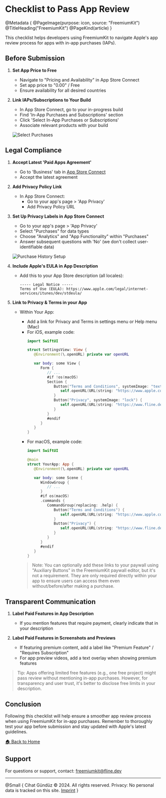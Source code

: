 # Checklist to Pass App Review

@Metadata {
   @PageImage(purpose: icon, source: "FreemiumKit")
   @TitleHeading("FreemiumKit")
   @PageKind(article)
}

This checklist helps developers using FreemiumKit to navigate Apple's app review process for apps with in-app purchases (IAPs).

## Before Submission

1. **Set App Price to Free**
   - Navigate to "Pricing and Availability" in App Store Connect
   - Set app price to "0.00" / Free
   - Ensure availability for all desired countries

2. **Link IAPs/Subscriptions to Your Build**
   - In App Store Connect, go to your in-progress build
   - Find 'In-App Purchases and Subscriptions' section
   - Click 'Select In-App Purchases or Subscriptions'
   - Associate relevant products with your build

   ![Select Purchases](SelectPurchases)

## Legal Compliance

1. **Accept Latest 'Paid Apps Agreement'**
   - Go to 'Business' tab in [App Store Connect](https://appstoreconnect.apple.com/business)
   - Accept the latest agreement

2. **Add Privacy Policy Link**
   - In App Store Connect: 
     - Go to your app's page > 'App Privacy'
     - Add Privacy Policy URL

3. **Set Up Privacy Labels in App Store Connect**
   - Go to your app's page > 'App Privacy'
   - Select "Purchases" for data types
   - Choose "Analytics" and "App Functionality" within "Purchases"
   - Answer subsequent questions with 'No' (we don't collect user-identifiable data)
   
   ![Purchase History Setup](AppPrivacy-Purchases)


4. **Include Apple's EULA in App Description**
   - Add this to your App Store description (all locales):
     ```
     ----- Legal Notice ----- 
     Terms of Use (EULA): https://www.apple.com/legal/internet-services/itunes/dev/stdeula/
     ```

5. **Link to Privacy & Terms in your App**

   - Within Your App:
     - Add a link for Privacy and Terms in settings menu or Help menu (Mac)
     - For iOS, example code:
       ```swift
       import SwiftUI

       struct SettingsView: View {
          @Environment(\.openURL) private var openURL

          var body: some View {
             Form {
                // ...
                #if !os(macOS)
                Section {
                   Button("Terms and Conditions", systemImage: "text.book.closed") {
                      self.openURL(URL(string: "https://www.apple.com/legal/internet-services/itunes/dev/stdeula/")!)
                   }
                   Button("Privacy", systemImage: "lock") {
                      self.openURL(URL(string: "https://www.fline.dev/app-privacy-analytics-en/")!)
                   }
                }
                #endif
             }
          }
       }
       ```
     - For macOS, example code:
       ```swift
       import SwiftUI

       @main
       struct YourApp: App {
          @Environment(\.openURL) private var openURL

          var body: some Scene {
             WindowGroup {
                // ...
             }
             #if os(macOS)
             .commands {
                CommandGroup(replacing: .help) {
                   Button("Terms and Conditions") {
                      self.openURL(URL(string: "https://www.apple.com/legal/internet-services/itunes/dev/stdeula/")!)
                   }
                   Button("Privacy") {
                      self.openURL(URL(string: "https://www.fline.dev/app-privacy-analytics-en/")!)
                   }
                }
             }
             #endif
          }
       }
       ```
   
      > Note: You can optionally add these links to your paywall using "Auxiliary Buttons" in the FreemiumKit paywall editor, but it's not a requirement. They are only required directly within your app to ensure users can access them even without/before/after making a purchase.

## Transparent Communication

1. **Label Paid Features in App Description**

   - If you mention features that require payment, clearly indicate that in your description
   
2. **Label Paid Features in Screenshots and Previews**

   - If featuring premium content, add a label like "Premium Feature" / "Requires Subscription"
   - For app preview videos, add a text overlay when showing premium features

> Tip: Apps offering limited free features (e.g., one free project) might pass review without mentioning in-app purchases. However, for transparency and user trust, it's better to disclose free limits in your description.

## Conclusion

Following this checklist will help ensure a smoother app review process when using FreemiumKit for in-app purchases. Remember to thoroughly test your app before submission and stay updated with Apple's latest guidelines.

[🏠 Back to Home](https://freemiumkit.app)

## Support

For questions or support, contact: [freemiumkit@fline.dev](mailto:freemiumkit@fline.dev)

---

@Small {
   Cihat Gündüz © 2024. All rights reserved.
   Privacy: No personal data is tracked on this site.
   [Imprint](https://www.fline.dev/imprint/)
}
